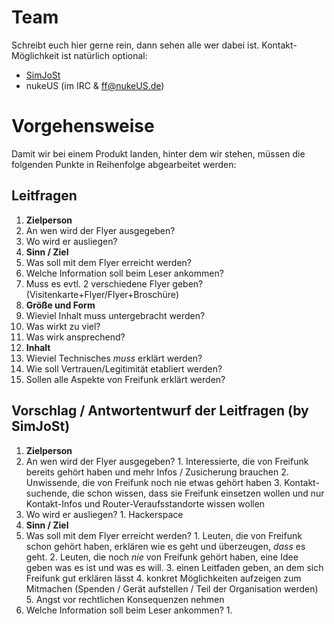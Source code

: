 # Team
Schreibt euch hier gerne rein, dann sehen alle wer dabei ist. Kontakt-Möglichkeit ist natürlich optional:
* [SimJoSt](http://about.me/SimJoSt)
* nukeUS (im IRC & ff@nukeUS.de)

# Vorgehensweise
Damit wir bei einem Produkt landen, hinter dem wir stehen, müssen die folgenden Punkte in Reihenfolge abgearbeitet werden:

## Leitfragen

1. **Zielperson**
  1. An wen wird der Flyer ausgegeben?
  2. Wo wird er ausliegen?
2. **Sinn / Ziel**
  1. Was soll mit dem Flyer erreicht werden?
  2. Welche Information soll beim Leser ankommen?
  3. Muss es evtl. 2 verschiedene Flyer geben? (Visitenkarte+Flyer/Flyer+Broschüre)
3. **Größe und Form**
  1. Wieviel Inhalt muss untergebracht werden?
  2. Was wirkt zu viel?
  3. Was wirk ansprechend?
4. **Inhalt**
  1. Wieviel Technisches *muss* erklärt werden?
  2. Wie soll Vertrauen/Legitimität etabliert werden?
  3. Sollen alle Aspekte von Freifunk erklärt werden?

## Vorschlag / Antwortentwurf der Leitfragen (by SimJoSt)

1. **Zielperson**
  1. An wen wird der Flyer ausgegeben?
    1. Interessierte, die von Freifunk bereits gehört haben und mehr Infos / Zusicherung brauchen
    2. Unwissende, die von Freifunk noch nie etwas gehört haben
    3. Kontakt-suchende, die schon wissen, dass sie Freifunk einsetzen wollen und nur Kontakt-Infos und Router-Veraufsstandorte wissen wollen
  2. Wo wird er ausliegen?
    1. Hackerspace
2. **Sinn / Ziel**
  1. Was soll mit dem Flyer erreicht werden?
    1. Leuten, die von Freifunk schon gehört haben, erklären wie es geht und überzeugen, *dass* es geht.
    2. Leuten, die noch *nie* von Freifunk gehört haben, eine Idee geben was es ist und was es will.
    3. einen Leitfaden geben, an dem sich Freifunk gut erklären lässt
    4. konkret Möglichkeiten aufzeigen zum Mitmachen (Spenden / Gerät aufstellen / Teil der Organisation werden)
    5. Angst vor rechtlichen Konsequenzen nehmen
  2. Welche Information soll beim Leser ankommen?
    1. 